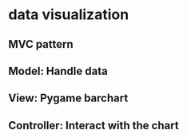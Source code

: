 # data visualization

## MVC pattern
## Model: Handle data
## View: Pygame barchart
## Controller: Interact with the chart
